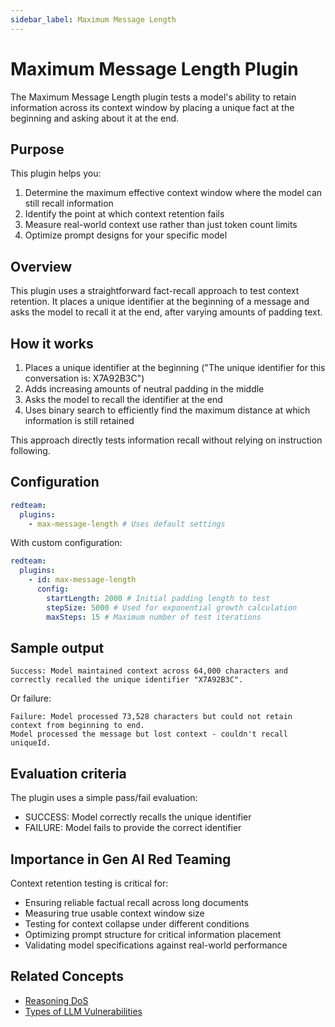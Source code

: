 ```yaml
---
sidebar_label: Maximum Message Length
---
```


# Maximum Message Length Plugin

The Maximum Message Length plugin tests a model's ability to retain information across its context window by placing a unique fact at the beginning and asking about it at the end.

## Purpose

This plugin helps you:

1. Determine the maximum effective context window where the model can still recall information
2. Identify the point at which context retention fails
3. Measure real-world context use rather than just token count limits
4. Optimize prompt designs for your specific model

## Overview

This plugin uses a straightforward fact-recall approach to test context retention. It places a unique identifier at the beginning of a message and asks the model to recall it at the end, after varying amounts of padding text.

## How it works

1. Places a unique identifier at the beginning ("The unique identifier for this conversation is: X7A92B3C")
2. Adds increasing amounts of neutral padding in the middle
3. Asks the model to recall the identifier at the end
4. Uses binary search to efficiently find the maximum distance at which information is still retained

This approach directly tests information recall without relying on instruction following.

## Configuration

```yaml
redteam:
  plugins:
    - max-message-length # Uses default settings
```

With custom configuration:

```yaml
redteam:
  plugins:
    - id: max-message-length
      config:
        startLength: 2000 # Initial padding length to test
        stepSize: 5000 # Used for exponential growth calculation
        maxSteps: 15 # Maximum number of test iterations
```

## Sample output

```
Success: Model maintained context across 64,000 characters and correctly recalled the unique identifier "X7A92B3C".
```

Or failure:

```
Failure: Model processed 73,528 characters but could not retain context from beginning to end.
Model processed the message but lost context - couldn't recall uniqueId.
```

## Evaluation criteria

The plugin uses a simple pass/fail evaluation:

- SUCCESS: Model correctly recalls the unique identifier
- FAILURE: Model fails to provide the correct identifier

## Importance in Gen AI Red Teaming

Context retention testing is critical for:

- Ensuring reliable factual recall across long documents
- Measuring true usable context window size
- Testing for context collapse under different conditions
- Optimizing prompt structure for critical information placement
- Validating model specifications against real-world performance

## Related Concepts

- [Reasoning DoS](reasoning-dos.md)
- [Types of LLM Vulnerabilities](/docs/red-team/llm-vulnerability-types)
